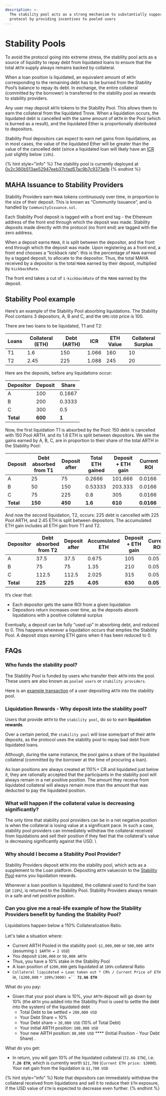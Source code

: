 ```yaml
---
description: >-
  The stability pool acts as a strong mechanism to substantially support the
  protocol by providing incentives to pooled users
---
```


# Stability Pools

To avoid the protocol going into extreme stress, the stability pool acts as a source of liquidity to repay debt from liquidated loans to ensure that the total `ARTH` supply always remains backed by collateral.&#x20;

When a loan position is liquidated, an equivalent amount of `ARTH` corresponding to the remaining debt has to be burned from the Stability Pool’s balance to repay its debt. In exchange, the entire collateral (committed by the borrower) is transferred to the stability pool as rewards to stability providers.

Any user may deposit `ARTH` tokens to the Stability Pool. This allows them to earn the collateral from the liquidated Trove. When a liquidation occurs, the liquidated debt is cancelled with the same amount of `ARTH` in the Pool (which is burned as a result), and the liquidated Ether is proportionally distributed to depositors.

Stability Pool depositors can expect to earn net gains from liquidations, as in most cases, the value of the liquidated Ether will be greater than the value of the cancelled debt (since a liquidated loan will likely have an [ICR](borrowing-arth.md#individual-collateralization-ratio-icr) just slightly below `110%`).

{% hint style="info" %}
The stability pool is currently deployed at [0x2c360b513ae52947eeb37cfad57ac9b7c9373e1b](https://etherscan.io/address/0x2c360b513ae52947eeb37cfad57ac9b7c9373e1b)
{% endhint %}

## MAHA Issuance to Stability Providers

Stability Providers earn `MAHA` tokens continuously over time, in proportion to the size of their deposit. This is known as “Community Issuance”, and is handled by `CommunityIssuance.sol`.

Each Stability Pool deposit is tagged with a front end tag - the Ethereum address of the front end through which the deposit was made. Stability deposits made directly with the protocol (no front end) are tagged with the zero address.

When a deposit earns `MAHA`, it is split between the depositor, and the front end through which the deposit was made. Upon registering as a front end, a front end chooses a “kickback rate”: this is the percentage of `MAHA` earned by a tagged deposit, to allocate to the depositor. Thus, the total MAHA received by a depositor is the total `MAHA` earned by their deposit, multiplied by `kickbackRate`.&#x20;

The front end takes a cut of `1-kickbackRate` of the `MAHA` earned by the deposit.

## Stability Pool example

Here’s an example of the Stability Pool absorbing liquidations. The Stability Pool contains 3 depositors, A, B and C, and the `GMU:USD` price is 100.

There are two loans to be liquidated, T1 and T2:

| Loans | Collateral (ETH) | Debt (ARTH) | ICR   | ETH Value | Collateral Surplus |
| ----- | ---------------- | ----------- | ----- | --------- | ------------------ |
| T1    | 1.6              | 150         | 1.066 | 160       | 10                 |
| T2    | 2.45             | 225         | 1.088 | 245       | 20                 |

Here are the deposits, before any liquidations occur:

| Depositor | Deposit | Share  |
| --------- | ------- | ------ |
| A         | 100     | 0.1667 |
| B         | 200     | 0.3333 |
| C         | 300     | 0.5    |
| **Total** | **600** | **1**  |

Now, the first liquidation T1 is absorbed by the Pool: 150 debt is cancelled with 150 Pool ARTH, and its 1.6 ETH is split between depositors. We see the gains earned by A, B, C, are in proportion to their share of the total ARTH in the Stability Pool:

| Deposit   | Debt absorbed from T1 | Deposit after | Total ETH gained | Deposit + ETH gain | Current ROI |
| --------- | --------------------- | ------------- | ---------------- | ------------------ | ----------- |
| A         | 25                    | 75            | 0.2666           | 101.666            | 0.0166      |
| B         | 50                    | 150           | 0.53333          | 203.333            | 0.0166      |
| C         | 75                    | 225           | 0.8              | 305                | 0.0166      |
| **Total** | **150**               | **450**       | **1.6**          | **610**            | **0.0166**  |

And now the second liquidation, T2, occurs: 225 debt is cancelled with 225 Pool ARTH, and 2.45 ETH is split between depositors. The accumulated ETH gain includes all ETH gain from T1 and T2.

| Depositor | Debt absorbed from T2 | Deposit after | Accumulated ETH | Deposit + ETH gain | Current ROI |
| --------- | --------------------- | ------------- | --------------- | ------------------ | ----------- |
| A         | 37.5                  | 37.5          | 0.675           | 105                | 0.05        |
| B         | 75                    | 75            | 1.35            | 210                | 0.05        |
| C         | 112.5                 | 112.5         | 2.025           | 315                | 0.05        |
| **Total** | **225**               | **225**       | **4.05**        | **630**            | **0.05**    |

It’s clear that:

* Each depositor gets the same ROI from a given liquidation
* Depositors return increases over time, as the deposits absorb liquidations with a positive collateral surplus

Eventually, a deposit can be fully “used up” in absorbing debt, and reduced to 0. This happens whenever a liquidation occurs that empties the Stability Pool. A deposit stops earning ETH gains when it has been reduced to 0.

## FAQs

### Who funds the stability pool?

The Stability Pool is funded by users who transfer their `ARTH` into the pool. These users are also known as `pooled users` or `stability providers`.

Here is an [example transaction](https://etherscan.io/tx/0xd99cbd02c5d38d092d107bafea3d7be2101c8c0f56dc4161ea6cc8b425c8ae13) of a user depositing `ARTH` into the stability pool.

### Liquidation Rewards - Why deposit into the stability pool?

Users that provide `ARTH` to the `stability pool`, do so to earn **liquidation rewards**.

Over a certain period,  the `stability pool` will lose some/part of their `ARTH` deposits, as the protocol uses the stability pool to repay bad debt from liquidated loans.&#x20;

Although, during the same instance, the pool gains a share of the liquidated collateral (committed by the borrower at the time of procuring a loan).&#x20;

As loan positions are always created at 110%+ CR and liquidated just below it, they are rationally accepted that the participants in the stability pool will always remain in a net positive position. The amount they receive from liquidated collateral will always remain more than the amount that was deducted to pay the liquidated position.

### What will happen if the collateral value is decreasing significantly?

The only time that stability pool providers can be in a net negative position is when the collateral is losing value at a significant pace. In such a case, stability pool providers can immediately withdraw the collateral received from liquidations and sell their position if they feel that the collateral's value is decreasing significantly against the USD. \


### Why should I become a Stability Pool Provider?

Stability Providers deposit `ARTH` into the stability pool, which acts as a supplement to the Loan platform. Depositing `ARTH` valuecoin to the [Stability Pool](stability-pool.md) earns you liquidation rewards.

Whenever a loan position is liquidated, the collateral used to fund the loan (at `110%`), is returned to the Stability Pool. Stability Providers always remain in a safe and net positive position.&#x20;

### Can you give me a real-life example of how the Stability Providers benefit by funding the Stability Pool?

Liquidations happen below a 110% Collateralization Ratio.\
\
Let's take a situation where:&#x20;

* Current ARTH Pooled in the stability pool: `$1,000,000` or `500,000 ARTH` (assuming `1 $ARTH = 2 USD`)&#x20;
* You deposit `$100,000` or `50,000 ARTH`&#x20;
* Thus, you have a 10% stake in the Stability Pool
* A loan position of `$200,000` gets liquidated at `109%` collateral Ratio
* `Collateral liquidated = Loan taken out * CR% / Current Price of ETH` ie, `($200,000` `* 109%/3000) =`` `**`72.66 ETH`** &#x20;

What do you pay:

* Given that your pool share is 10%, your `ARTH` deposit will go down by 10% (the `ARTH` you added into the Stability Pool is used to settle the debt into the system) of the liquidated debt&#x20;
  * Total Debt to be settled = `200,000 USD`
  * Your Debt Share = 10%&#x20;
  * Your Debt share = `20,000 USD` (10% of Total Debt)
  * Your initial ARTH position: `100,000 USD`
  * Your new ARTH position: `80,000 USD` **** (Initial Position - Your Debt Share) .

What do you get:

* In return, you will gain 10% of the liquidated collateral (`72.66 ETH`), i.e. **`7.26 ETH`**, which is currently worth `$21,780` (`Current ETH price: $3000`). Your net gain from the liquidation is `$1,780 USD`&#x20;

{% hint style="info" %}
Note that depositors can immediately withdraw the collateral received from liquidations and sell it to reduce their `ETH` exposure, if the USD value of `ETH` is expected to decrease even further.&#x20;
{% endhint %}
